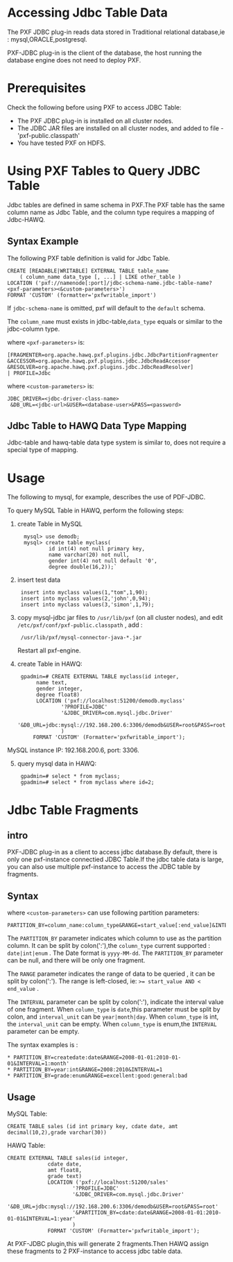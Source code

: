 # Accessing Jdbc Table Data

The PXF JDBC plug-in reads data stored in Traditional relational database,ie : mysql,ORACLE,postgresql.

PXF-JDBC plug-in is the client of the database, the host running the database engine does not need to
deploy PXF.


# Prerequisites

Check the following before using PXF to access JDBC Table:
* The PXF JDBC plug-in is installed on all cluster nodes.
* The JDBC JAR files are installed on all cluster nodes, and added to file - 'pxf-public.classpath'
* You have tested PXF on HDFS.

# Using PXF Tables to Query JDBC Table
Jdbc tables are defined in same schema in PXF.The PXF table has the same column name
as Jdbc Table, and the column type requires a mapping of Jdbc-HAWQ.

## Syntax Example
The following PXF table definition is valid for Jdbc Table.

    CREATE [READABLE|WRITABLE] EXTERNAL TABLE table_name
        ( column_name data_type [, ...] | LIKE other_table )
    LOCATION ('pxf://namenode[:port]/jdbc-schema-name.jdbc-table-name?<pxf-parameters><&custom-parameters>')
    FORMAT 'CUSTOM' (formatter='pxfwritable_import')
If `jdbc-schema-name` is omitted, pxf will default to the `default` schema.

The `column_name` must exists in jdbc-table,`data_type` equals or similar to
the jdbc-column type.

where `<pxf-parameters>` is:

    [FRAGMENTER=org.apache.hawq.pxf.plugins.jdbc.JdbcPartitionFragmenter
    &ACCESSOR=org.apache.hawq.pxf.plugins.jdbc.JdbcReadAccessor
    &RESOLVER=org.apache.hawq.pxf.plugins.jdbc.JdbcReadResolver]
    | PROFILE=Jdbc

where `<custom-parameters>` is:

    JDBC_DRIVER=<jdbc-driver-class-name>
     &DB_URL=<jdbc-url>&USER=<database-user>&PASS=<password>

## Jdbc Table to HAWQ Data Type Mapping
Jdbc-table and hawq-table data type system is similar to, does not require
a special type of mapping.
# Usage
The following to mysql, for example, describes the use of PDF-JDBC.

To query MySQL Table in HAWQ, perform the following steps:
1. create Table in MySQL

         mysql> use demodb;
         mysql> create table myclass(
                 id int(4) not null primary key,
                 name varchar(20) not null,
                 gender int(4) not null default '0',
                 degree double(16,2));`
2. insert test data

        insert into myclass values(1,"tom",1,90);
        insert into myclass values(2,'john',0,94);
        insert into myclass values(3,'simon',1,79);
3. copy mysql-jdbc jar files to `/usr/lib/pxf` (on all cluster nodes), and
edit `/etc/pxf/conf/pxf-public.classpath` , add :

        /usr/lib/pxf/mysql-connector-java-*.jar

     Restart all pxf-engine.

4. create Table in HAWQ:

        gpadmin=# CREATE EXTERNAL TABLE myclass(id integer,
             name text,
             gender integer,
             degree float8)
             LOCATION ('pxf://localhost:51200/demodb.myclass'
                     '?PROFILE=JDBC'
                     '&JDBC_DRIVER=com.mysql.jdbc.Driver'
                     '&DB_URL=jdbc:mysql://192.168.200.6:3306/demodb&USER=root&PASS=root'
                     )
            FORMAT 'CUSTOM' (Formatter='pxfwritable_import');

MySQL instance IP: 192.168.200.6, port: 3306.

5. query mysql data in HAWQ:

        gpadmin=# select * from myclass;
        gpadmin=# select * from myclass where id=2;

# Jdbc Table Fragments
## intro
PXF-JDBC plug-in as a  client to access jdbc database.By default, there is
only one pxf-instance connectied JDBC Table.If the jdbc table data is large,
you can also use multiple pxf-instance to access the JDBC table by fragments.

## Syntax
where `<custom-parameters>` can use following partition parameters:

    PARTITION_BY=column_name:column_type&RANGE=start_value[:end_value]&INTERVAL=interval_num[:interval_unit]
The `PARTITION_BY` parameter indicates which  column to use as the partition column.
It can be split by colon(':'),the `column_type` current supported : `date|int|enum` .
The Date format is `yyyy-MM-dd`.
The `PARTITION_BY` parameter can be null, and there will be only one fragment.

The `RANGE` parameter indicates the range of data to be queried , it can be split by colon(':').
 The range is left-closed, ie: `>= start_value AND < end_value` .

The `INTERVAL` parameter can be split by colon(':'), indicate the interval
 value of one fragment. When `column_type` is `date`,this parameter must
 be split by colon, and `interval_unit` can be `year|month|day`. When
 `column_type` is int, the `interval_unit` can be empty. When `column_type`
 is enum,the `INTERVAL` parameter can be empty.

The syntax examples is :

    * PARTITION_BY=createdate:date&RANGE=2008-01-01:2010-01-01&INTERVAL=1:month'
    * PARTITION_BY=year:int&RANGE=2008:2010&INTERVAL=1
    * PARTITION_BY=grade:enum&RANGE=excellent:good:general:bad

## Usage
MySQL Table:

    CREATE TABLE sales (id int primary key, cdate date, amt decimal(10,2),grade varchar(30))
HAWQ Table:

    CREATE EXTERNAL TABLE sales(id integer,
                 cdate date,
                 amt float8,
                 grade text)
                 LOCATION ('pxf://localhost:51200/sales'
                         '?PROFILE=JDBC'
                         '&JDBC_DRIVER=com.mysql.jdbc.Driver'
                         '&DB_URL=jdbc:mysql://192.168.200.6:3306/demodb&USER=root&PASS=root'
                         '&PARTITION_BY=cdate:date&RANGE=2008-01-01:2010-01-01&INTERVAL=1:year'
                         )
                 FORMAT 'CUSTOM' (Formatter='pxfwritable_import');
At PXF-JDBC plugin,this will generate 2 fragments.Then HAWQ assign these fragments to 2 PXF-instance
to access jdbc table data.